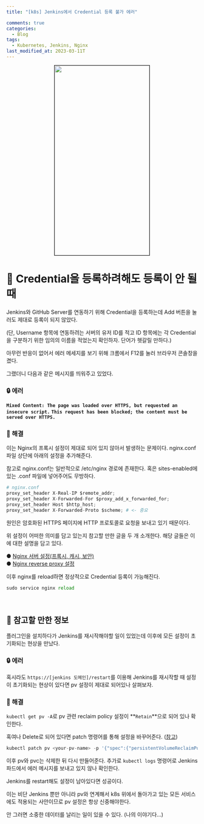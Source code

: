 ```yaml
---
title: "[k8s] Jenkins에서 Credential 등록 불가 에러"

comments: true
categories:
  - Blog
tags:
  - Kubernetes, Jenkins, Nginx
last_modified_at: 2023-03-11T
---
```


<p align="center"><img src="" width="250" height="500" style="border: 1px solid black" /></p>


# 📌 Credential을 등록하려해도 등록이 안 될 때

Jenkins와 GitHub Server를 연동하기 위해 Credential을 등록하는데 Add 버튼을 눌러도 제대로 등록이 되지 않았다. 

(단, Username 항목에 연동하려는 서버의 유저 ID를 적고 ID 항목에는 각 Credential을 구분하기 위한 임의의 이름을 적었는지 확인하자. 단어가 헷갈릴 만하다.)

아무런 반응이 없어서 에러 메세지를 보기 위해 크롬에서 F12를 눌러 브라우저 콘솔창을 켰다. 

그랬더니 다음과 같은 메시지를 띄워주고 있었다. 

### 🔒 에러

**`Mixed Content: The page was loaded over HTTPS, but requested an insecure script.`**
**`This request has been blocked; the content must be served over HTTPS.`**

### 🔑 해결

이는 Nginx의 프록시 설정이 제대로 되어 있지 않아서 발생하는 문제이다. nginx.conf 파일 상단에 아래의 설정을 추가해준다. 

참고로 nginx.conf는 일반적으로 /etc/nginx 경로에 존재한다. 혹은 sites-enabled에 있는 .conf 파일에 넣어주어도 무방하다.

```python
# nginx.conf
proxy_set_header X-Real-IP $remote_addr;
proxy_set_header X-Forwarded-For $proxy_add_x_forwarded_for;
proxy_set_header Host $http_host;
proxy_set_header X-Forwarded-Proto $scheme; # <- 중요
```

원인은 암호화된 HTTPS 페이지에 HTTP 프로토콜로 요청을 보내고 있기 때문이다. 

위 설정이 어떠한 의미를 담고 있는지 참고할 만한 글을 두 개 소개한다. 해당 글들은 이에 대한 설명을 담고 있다. 

● [Nginx 서버 설정(프록시, 캐시, 보안)](https://velog.io/@csk917work/Nginx-%EC%84%9C%EB%B2%84-%EC%84%A4%EC%A0%95)  
● [Nginx reverse proxy 설정](https://mchch.tistory.com/234)

이후 nginx를 reload하면 정상적으로 Credential 등록이 가능해진다.

```python
sudo service nginx reload
```

<br>

## 📌 참고할 만한 정보

플러그인을 설치하다가 Jenkins를 재시작해야할 일이 있었는데 이후에 모든 설정이 초기화되는 현상을 만났다. 

### 🔒 에러
혹시라도 `https://[jenkins 도메인]/restart`를 이용해 Jenkins를 재시작할 때 설정이 초기화되는 현상이 있다면 pv 설정이 제대로 되어있나 살펴보자.

### 🔑 해결
`kubectl get pv -A`로 pv 관련 reclaim policy 설정이 **`Retain`**으로 되어 있나 확인한다. 

혹여나 Delete로 되어 있다면 patch 명령어를 통해 설정을 바꾸어준다. ([참고](https://kubernetes.io/ko/docs/tasks/administer-cluster/change-pv-reclaim-policy/))

```python
kubectl patch pv <your-pv-name> -p '{"spec":{"persistentVolumeReclaimPolicy":"Retain"}}'
```

이후 pv와 pvc는 삭제한 뒤 다시 만들어준다. 추가로 `kubectl logs` 명령어로 Jenkins 파드에서 에러 메시지를 보내고 있지 않나 확인한다. 

Jenkins를 restart해도 설정이 남아있다면 성공이다. 

이는 비단 Jenkins 뿐만 아니라 pv와 연계해서 k8s 위에서 돌아가고 있는 모든 서비스에도 적용되는 사안이므로 pv 설정은 항상 신중해야한다.

안 그러면 소중한 데이터를 날리는 일이 있을 수 있다. (나의 이야기다...)